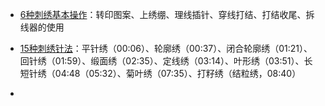 - [6种刺绣基本操作](https://www.bilibili.com/video/BV1Su411f7CY)：转印图案、上绣绷、理线插针、穿线打结、打结收尾、拆线器的使用

- [15种刺绣针法](https://www.bilibili.com/video/BV1rL41137Fd)：平针绣（00:06）、轮廓绣（00:37）、闭合轮廓绣（01:21）、回针绣（01:59）、缎面绣（02:35）、定线绣（03:14）、叶形绣（03:51）、长短针绣（04:48（05:32）、菊叶绣（07:35）、打籽绣（结粒绣，08:40）

- 

    
